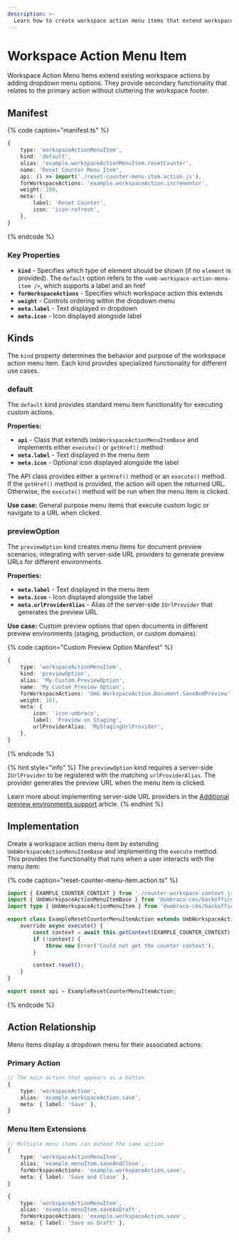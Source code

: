 ```yaml
---
description: >-
  Learn how to create workspace action menu items that extend workspace actions with additional functionality.
---
```


# Workspace Action Menu Item

Workspace Action Menu Items extend existing workspace actions by adding dropdown menu options. They provide secondary functionality that relates to the primary action without cluttering the workspace footer.

## Manifest

{% code caption="manifest.ts" %}
```typescript
{
	type: 'workspaceActionMenuItem',
	kind: 'default',
	alias: 'example.workspaceActionMenuItem.resetCounter',
	name: 'Reset Counter Menu Item',
	api: () => import('./reset-counter-menu-item.action.js'),
	forWorkspaceActions: 'example.workspaceAction.incrementor',
	weight: 100,
	meta: {
		label: 'Reset Counter',
		icon: 'icon-refresh',
	},
}
```
{% endcode %}

### Key Properties
- **`kind`** - Specifies which type of element should be shown (if no `element` is provided). The `default` option refers to the `<umb-workspace-action-menu-item />`, which supports a label and an href
- **`forWorkspaceActions`** - Specifies which workspace action this extends
- **`weight`** - Controls ordering within the dropdown menu
- **`meta.label`** - Text displayed in dropdown
- **`meta.icon`** - Icon displayed alongside label

## Kinds

The `kind` property determines the behavior and purpose of the workspace action menu item. Each kind provides specialized functionality for different use cases.

### default

The `default` kind provides standard menu item functionality for executing custom actions.

**Properties:**
- **`api`** - Class that extends `UmbWorkspaceActionMenuItemBase` and implements either `execute()` or `getHref()` method
- **`meta.label`** - Text displayed in the menu item
- **`meta.icon`** - Optional icon displayed alongside the label

The API class provides either a `getHref()` method or an `execute()` method. If the `getHref()` method is provided, the action will open the returned URL. Otherwise, the `execute()` method will be run when the menu item is clicked.

**Use case:** General purpose menu items that execute custom logic or navigate to a URL when clicked.

### previewOption

The `previewOption` kind creates menu items for document preview scenarios, integrating with server-side URL providers to generate preview URLs for different environments.

**Properties:**
- **`meta.label`** - Text displayed in the menu item
- **`meta.icon`** - Icon displayed alongside the label
- **`meta.urlProviderAlias`** - Alias of the server-side `IUrlProvider` that generates the preview URL

**Use case:** Custom preview options that open documents in different preview environments (staging, production, or custom domains).

{% code caption="Custom Preview Option Manifest" %}
```typescript
{
	type: 'workspaceActionMenuItem',
	kind: 'previewOption',
	alias: 'My.Custom.PreviewOption',
	name: 'My Custom Preview Option',
	forWorkspaceActions: 'Umb.WorkspaceAction.Document.SaveAndPreview',
	weight: 101,
	meta: {
		icon: 'icon-umbraco',
		label: 'Preview on Staging',
		urlProviderAlias: 'MyStagingUrlProvider',
	},
}
```
{% endcode %}

{% hint style="info" %}
The `previewOption` kind requires a server-side `IUrlProvider` to be registered with the matching `urlProviderAlias`. The provider generates the preview URL when the menu item is clicked.

Learn more about implementing server-side URL providers in the [Additional preview environments support](../../../../reference/content-delivery-api/additional-preview-environments-support.md) article.
{% endhint %}

## Implementation

Create a workspace action menu item by extending `UmbWorkspaceActionMenuItemBase` and implementing the `execute` method. This provides the functionality that runs when a user interacts with the menu item:

{% code caption="reset-counter-menu-item.action.ts" %}
```typescript
import { EXAMPLE_COUNTER_CONTEXT } from './counter-workspace-context.js';
import { UmbWorkspaceActionMenuItemBase } from '@umbraco-cms/backoffice/workspace';
import type { UmbWorkspaceActionMenuItem } from '@umbraco-cms/backoffice/workspace';

export class ExampleResetCounterMenuItemAction extends UmbWorkspaceActionMenuItemBase implements UmbWorkspaceActionMenuItem {
	override async execute() {
		const context = await this.getContext(EXAMPLE_COUNTER_CONTEXT);
		if (!context) {
			throw new Error('Could not get the counter context');
		}

		context.reset();
	}
}

export const api = ExampleResetCounterMenuItemAction;
```
{% endcode %}

## Action Relationship

Menu items display a dropdown menu for their associated actions:

### Primary Action
```typescript
// The main action that appears as a button
{
	type: 'workspaceAction',
	alias: 'example.workspaceAction.save',
	meta: { label: 'Save' },
}
```

### Menu Item Extensions
```typescript
// Multiple menu items can extend the same action
{
	type: 'workspaceActionMenuItem',
	alias: 'example.menuItem.saveAndClose',
	forWorkspaceActions: 'example.workspaceAction.save',
	meta: { label: 'Save and Close' },
}

{
	type: 'workspaceActionMenuItem',
	alias: 'example.menuItem.saveAsDraft',
	forWorkspaceActions: 'example.workspaceAction.save',
	meta: { label: 'Save as Draft' },
}
```
